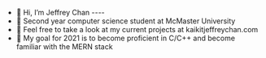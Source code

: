 - 👋 Hi, I’m Jeffrey Chan ---- 
- 👀 Second year computer science student at McMaster University
- 🌱 Feel free to take a look at my current projects at kaikitjeffreychan.com
- 💞️ My goal for 2021 is to become proficient in C/C++ and become familiar with the MERN stack

<!---
KaiKitJeffreyChan/KaiKitJeffreyChan is a ✨ special ✨ repository because its `README.md` (this file) appears on your GitHub profile.
You can click the Preview link to take a look at your changes.
--->
